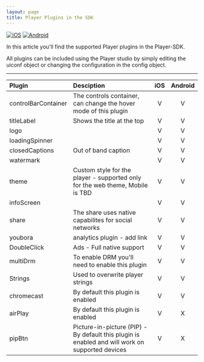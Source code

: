 ```yaml
---
layout: page
title: Player Plugins in the SDK
---
```


[![iOS](https://img.shields.io/badge/iOS-Supported-green.svg)](https://github.com/kaltura/player-sdk-native-ios) 
[![Android](https://img.shields.io/badge/Android-Supported-green.svg)](https://github.com/kaltura/player-sdk-native-ios)

In this article you'll find the supported Player plugins in the Player-SDK.

All plugins can be included using the Player studio by simply editing the uiconf object or changing the configuration in the config object.

---

| Plugin  | Desciption | iOS  | Android |
|:------------- |:------------- |:---------------:| :-------------:|
| controlBarContainer | The controls container, can change the hover mode of this plugin      | V |         V |
| titleLabel    | Shows the title at the top        |    V |         V |
| logo |        |               V |         V |
| loadingSpinner |        |               V |         V |
| closedCaptions | Out of band caption        |               V |         V |
| watermark |        |               V |         V |
| theme | Custom style for the player - supported only for the web theme, Mobile is TBD       |               V |         V |
| infoScreen |        |               V |         V |
| share |  The share uses native capabilites for social networks     |               V |         V |
| youbora |  analytics plugin - add link      |               V |         V |
| DoubleClick | Ads - Full native support      |               V |         V |
| multiDrm | To enable DRM you'll need to enable this plugin       |               V |         V |
| Strings |  Used to overwrite player strings      |               V |         V |
| chromecast |  By default this plugin is enabled     |               V |         V |
| airPlay |  By default this plugin is enabled     |               V |         X |
| pipBtn | Picture-in-picture (PIP) -  By default this plugin is enabled and will work on supported devices   |               V |         X |



